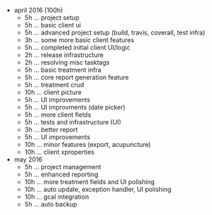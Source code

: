 

* april 2016 (100h)
  * 5h ... project setup
  * 5h ... basic client ui
  * 5h ... advanced project setup (build, travis, coverall, test infra)
  * 3h ... some more basic client features
  * 5h ... completed initial client UI/logic
  * 2h ... release infrastructure
  * 2h ... resolving misc tasktags
  * 5h ... basic treatment infra
  * 5h ... core report generation feature
  * 5h ... treatment crud
  * 10h ... client picture
  * 5h ... UI improvements
  * 5h ... UI improvments (date picker)
  * 5h ... more client fields
  * 5h ... tests and infrastructure (UI)
  * 3h ... better report
  * 5h ... UI improvements
  * 10h ... minor features (export, acupuncture)
  * 10h ... client xproperties
* may 2016
  * 5h ... project management
  * 5h ... enhanced reporting
  * 10h ... more treatment fields and UI polishing
  * 10h ... auto update, exception handler, UI polishing
  * 10h ... gcal integration
  * 5h ... auto backup
